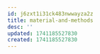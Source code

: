 ```yaml
---
id: j6zxt1i31ck483nwwayza2z
title: material-and-methods
desc: ''
updated: 1741185527830
created: 1741185527830
---
```

